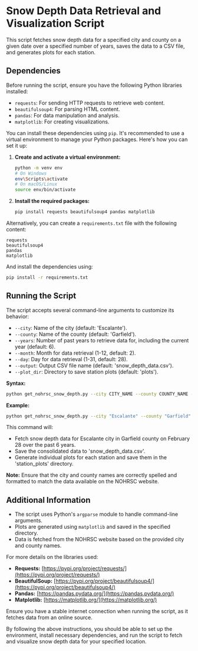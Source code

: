 # Snow Depth Data Retrieval and Visualization Script

This script fetches snow depth data for a specified city and county on a given date over a specified number of years, saves the data to a CSV file, and generates plots for each station.

## Dependencies

Before running the script, ensure you have the following Python libraries installed:

- `requests`: For sending HTTP requests to retrieve web content.
- `beautifulsoup4`: For parsing HTML content.
- `pandas`: For data manipulation and analysis.
- `matplotlib`: For creating visualizations.

You can install these dependencies using `pip`. It's recommended to use a virtual environment to manage your Python packages. Here's how you can set it up:

1. **Create and activate a virtual environment:**

   ```bash
   python -m venv env
   # On Windows
   env\Scripts\activate
   # On macOS/Linux
   source env/bin/activate
   ```

2. **Install the required packages:**

   ```bash
   pip install requests beautifulsoup4 pandas matplotlib
   ```

Alternatively, you can create a `requirements.txt` file with the following content:

```
requests
beautifulsoup4
pandas
matplotlib
```

And install the dependencies using:

```bash
pip install -r requirements.txt
```

## Running the Script

The script accepts several command-line arguments to customize its behavior:

- `--city`: Name of the city (default: 'Escalante').
- `--county`: Name of the county (default: 'Garfield').
- `--years`: Number of past years to retrieve data for, including the current year (default: 6).
- `--month`: Month for data retrieval (1-12, default: 2).
- `--day`: Day for data retrieval (1-31, default: 28).
- `--output`: Output CSV file name (default: 'snow_depth_data.csv').
- `--plot_dir`: Directory to save station plots (default: 'plots').

**Syntax:**

```bash
python get_nohrsc_snow_depth.py --city CITY_NAME --county COUNTY_NAME --years NUMBER_OF_YEARS --month MONTH --day DAY --output OUTPUT_FILE --plot_dir PLOT_DIRECTORY
```

**Example:**

```bash
python get_nohrsc_snow_depth.py --city "Escalante" --county "Garfield" --years 6 --month 2 --day 28 --output "snow_depth_data.csv" --plot_dir "station_plots"
```

This command will:

- Fetch snow depth data for Escalante city in Garfield county on February 28 over the past 6 years.
- Save the consolidated data to 'snow_depth_data.csv'.
- Generate individual plots for each station and save them in the 'station_plots' directory.

**Note:** Ensure that the city and county names are correctly spelled and formatted to match the data available on the NOHRSC website.

## Additional Information

- The script uses Python's `argparse` module to handle command-line arguments.
- Plots are generated using `matplotlib` and saved in the specified directory.
- Data is fetched from the NOHRSC website based on the provided city and county names.

For more details on the libraries used:

- **Requests:** [https://pypi.org/project/requests/](https://pypi.org/project/requests/)
- **BeautifulSoup:** [https://pypi.org/project/beautifulsoup4/](https://pypi.org/project/beautifulsoup4/)
- **Pandas:** [https://pandas.pydata.org/](https://pandas.pydata.org/)
- **Matplotlib:** [https://matplotlib.org/](https://matplotlib.org/)

Ensure you have a stable internet connection when running the script, as it fetches data from an online source.

By following the above instructions, you should be able to set up the environment, install necessary dependencies, and run the script to fetch and visualize snow depth data for your specified location.
```
